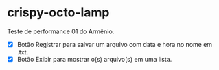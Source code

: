 # crispy-octo-lamp
Teste de performance 01 do Armênio.

- [x] Botão Registrar para salvar um arquivo com data e hora no nome em .txt.
- [x] Botão Exibir para mostrar o(s) arquivo(s) em uma lista.
